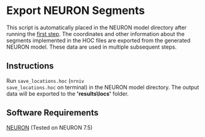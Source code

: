 # Export NEURON Segments
This script is automatically placed in the NEURON model directory after running the [first step](../1_NEURON-Model-Generation). The coordinates and other information about the segments implemented in the HOC files are exported from the generated NEURON model. These data are used in multiple subsequent steps.

## Instructions
Run <code>save_locations.hoc</code> (<code>nrniv save_locations.hoc</code> on terminal) in the NEURON model directory. The output data will be exported to the **'results\locs\'** folder.

## Software Requirements
[NEURON](https://www.neuron.yale.edu/neuron/) (Tested on NEURON 7.5) 

